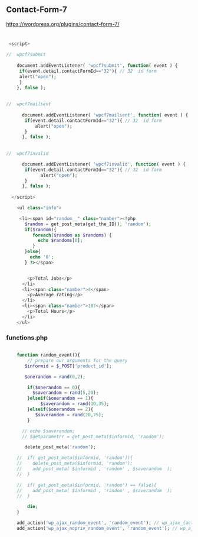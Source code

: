 ##  Contact-Form-7

<!--![](../../img/all-category.png)-->

https://wordpress.org/plugins/contact-form-7/

### 


```php
    
 <script>
  
//  wpcf7submit
  
    document.addEventListener( 'wpcf7submit', function( event ) {
     if(event.detail.contactFormId=="32"){ // 32  id form
     alert("open");
     }
    }, false );
  
  
//  wpcf7mailsent
  
      document.addEventListener( 'wpcf7mailsent', function( event ) {
       if(event.detail.contactFormId=="32"){ // 32  id form
           alert("open");
       }
      }, false );
  
  
//  wpcf7invalid

      document.addEventListener( 'wpcf7invalid', function( event ) {
       if(event.detail.contactFormId=="32"){ // 32  id form
             alert("open");
       }
      }, false );
  
  </script>

    <ul class="info">

     <li><span id="random__" class="namber"><?php
       $random = get_post_meta(get_the_ID(), 'random');
       if($random){
          foreach($random as $randoms) { 
            echo $randoms[0]; 
          }
       }else{
         echo '0';
       } ?></span>


        <p>Total Jobs</p>
      </li>
      <li><span class="namber">4</span>
        <p>Average rating</p>
      </li>
      <li><span class="namber">187</span>
        <p>Total Hours</p>
      </li>
    </ul>
```


### functions.php

```php

    function random_event(){
        // prepare our arguments for the query
       $informid = $_POST['product_id']; 

       $onerandom = rand(0,2);

        if($onerandom == 0){
          $saverandom = rand(5,20);
        }elseif($onerandom == 1){
             $saverandom = rand(10,35);
        }elseif($onerandom == 2){
           $saverandom = rand(20,75);
        }

      // echo $saverandom;
      // $getparametrr = get_post_meta($informid, 'random');

       delete_post_meta('random');

    //  if( get_post_meta($informid, 'random')){
    //    delete_post_meta($informid, 'random');
    //    add_post_meta( $informid , 'random' , $saverandom  ); 
    //  }

    //  if( get_post_meta($informid, 'random') == false){
    //    add_post_meta( $informid , 'random' , $saverandom  ); 
    //  }

        die; 
    }

    add_action('wp_ajax_random_event', 'random_event'); // wp_ajax_{action}
    add_action('wp_ajax_nopriv_random_event', 'random_event'); // wp_ajax_nopriv_{action}


```

<!--#### In SCSS-->

<!--
* AJAX в WordPress - Миши Рудрастых
 [Links](https://misha.blog/wordpress/ajax.html)
* ajax-pagination - Миши Рудрастых
 [Links](https://misha.blog/wordpress/ajax-pagination.html)
* paginate_links [Links](https://developer.wordpress.org/reference/functions/paginate_links/)-->
